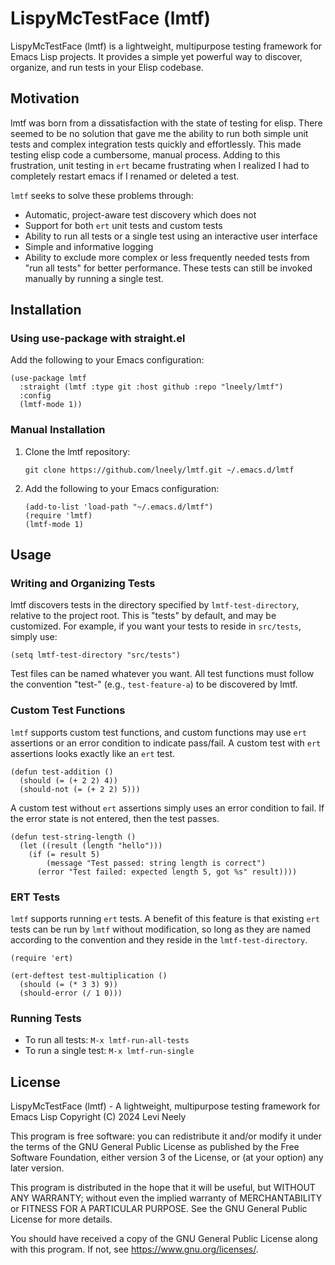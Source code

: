# LispyMcTestFace (lmtf)

LispyMcTestFace (lmtf) is a lightweight, multipurpose testing
framework for Emacs Lisp projects. It provides a simple yet powerful
way to discover, organize, and run tests in your Elisp codebase.

## Motivation

lmtf was born from a dissatisfaction with the state of testing for
elisp. There seemed to be no solution that gave me the ability to run
both simple unit tests and complex integration tests quickly and
effortlessly. This made testing elisp code a cumbersome, manual
process. Adding to this frustration, unit testing in `ert` became
frustrating when I realized I had to completely restart emacs if I
renamed or deleted a test.

`lmtf` seeks to solve these problems through:

- Automatic, project-aware test discovery which does not 
- Support for both `ert` unit tests and custom tests
- Ability to run all tests or a single test using an interactive user
  interface
- Simple and informative logging
- Ability to exclude more complex or less frequently needed tests from
  "run all tests" for better performance. These tests can still be
  invoked manually by running a single test.

## Installation

### Using use-package with straight.el

Add the following to your Emacs configuration:

```elisp
(use-package lmtf
  :straight (lmtf :type git :host github :repo "lneely/lmtf")
  :config
  (lmtf-mode 1))
```

### Manual Installation

1. Clone the lmtf repository:
   ```
   git clone https://github.com/lneely/lmtf.git ~/.emacs.d/lmtf
   ```

2. Add the following to your Emacs configuration:
   ```elisp
   (add-to-list 'load-path "~/.emacs.d/lmtf")
   (require 'lmtf)
   (lmtf-mode 1)
   ```

## Usage

### Writing and Organizing Tests

lmtf discovers tests in the directory specified by
`lmtf-test-directory`, relative to the project root. This is "tests"
by default, and may be customized. For example, if you want your tests
to reside in `src/tests`, simply use:

```elisp
(setq lmtf-test-directory "src/tests")
```

Test files can be named whatever you want. All test functions must
follow the convention "test-" (e.g., `test-feature-a`) to be
discovered by lmtf.

### Custom Test Functions

`lmtf` supports custom test functions, and custom functions may use
`ert` assertions or an error condition to indicate pass/fail. A custom
test with `ert` assertions looks exactly like an `ert` test.

```elisp
(defun test-addition ()
  (should (= (+ 2 2) 4))
  (should-not (= (+ 2 2) 5)))
```

A custom test without `ert` assertions simply uses an error condition
to fail. If the error state is not entered, then the test passes.

```elisp
(defun test-string-length ()
  (let ((result (length "hello")))
    (if (= result 5)
        (message "Test passed: string length is correct")
      (error "Test failed: expected length 5, got %s" result))))
```

### ERT Tests

`lmtf` supports running `ert` tests. A benefit of this feature is that
existing `ert` tests can be run by `lmtf` without modification, so
long as they are named according to the convention and they reside in
the `lmtf-test-directory`.

```elisp
(require 'ert)

(ert-deftest test-multiplication ()
  (should (= (* 3 3) 9))
  (should-error (/ 1 0)))
```

### Running Tests

- To run all tests: `M-x lmtf-run-all-tests`
- To run a single test: `M-x lmtf-run-single`

## License

LispyMcTestFace (lmtf) - A lightweight, multipurpose testing framework
for Emacs Lisp Copyright (C) 2024 Levi Neely

This program is free software: you can redistribute it and/or modify
it under the terms of the GNU General Public License as published by
the Free Software Foundation, either version 3 of the License, or
(at your option) any later version.

This program is distributed in the hope that it will be useful,
but WITHOUT ANY WARRANTY; without even the implied warranty of
MERCHANTABILITY or FITNESS FOR A PARTICULAR PURPOSE. See the
GNU General Public License for more details.

You should have received a copy of the GNU General Public License
along with this program. If not, see https://www.gnu.org/licenses/.

